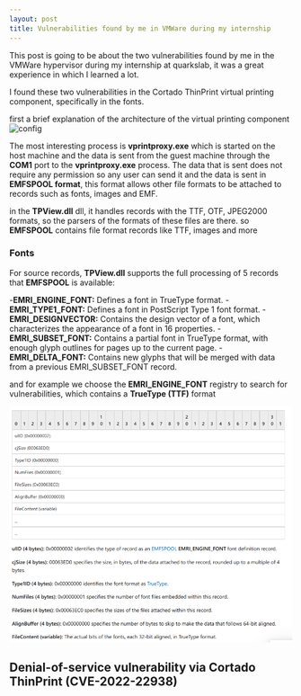 ```yaml
---
layout: post
title: Vulnerabilities found by me in VMWare during my internship
---
```

This post is going to be about the two vulnerabilities found by me in the VMWare hypervisor during my internship at quarkslab, it was a great experience in which I learned a lot.

I found these two vulnerabilities in the Cortado ThinPrint virtual printing component, specifically in the fonts.

first a brief explanation of the architecture of the virtual printing component
![config](https://blog.khonggianmang.vn/wp-content/uploads/2020/09/image-2.png)


The most interesting process is **vprintproxy.exe** which is started on the host machine and the data is sent from the guest machine through the **COM1** port to the **vprintproxy.exe** process.
The data that is sent does not require any permission so any user can send it and the data is sent in **EMFSPOOL format**, this format allows other file formats to be attached to records such as fonts, images and EMF.

in the **TPView.dll** dll, it handles records with the TTF, OTF, JPEG2000 formats, so the parsers of the formats of these files are there.
so **EMFSPOOL** contains file format records like TTF, images and more

### Fonts

For source records, **TPView.dll** supports the full processing of 5 records that **EMFSPOOL** is available:

-**EMRI_ENGINE_FONT:** Defines a font in TrueType format.
-**EMRI_TYPE1_FONT:**  Defines a font in PostScript Type 1 font format.
-**EMRI_DESIGNVECTOR:** Contains the design vector of a font, which characterizes the appearance of a font in 16 properties.
-**EMRI_SUBSET_FONT:** Contains a partial font in TrueType format, with enough glyph outlines for pages up to the current page.
-**EMRI_DELTA_FONT:** Contains new glyphs that will be merged with data from a previous EMRI_SUBSET_FONT record.

and for example we choose the **EMRI_ENGINE_FONT** registry to search for vulnerabilities, which contains a **TrueType (TTF)** format
  
  ![config](/images/vmtuto.png)


## Denial-of-service vulnerability via Cortado ThinPrint (CVE-2022-22938)

